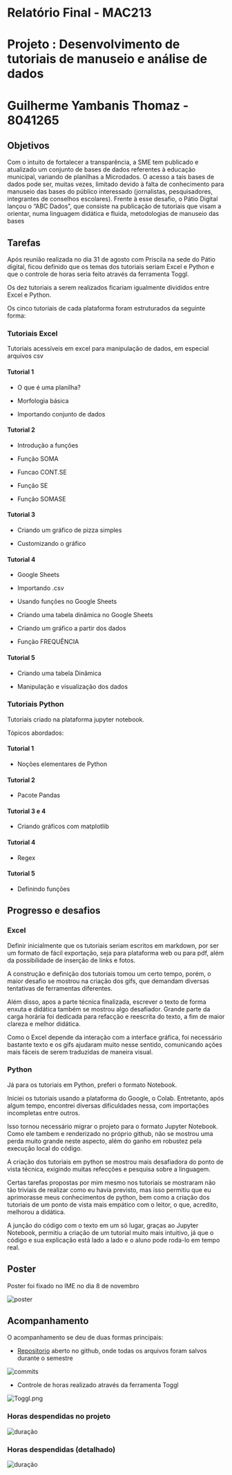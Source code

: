 # Relatório Final - MAC213
# Projeto : Desenvolvimento de tutoriais de manuseio e análise de dados
# Guilherme Yambanis Thomaz - 8041265

## Objetivos

Com o intuito de fortalecer a transparência, a SME tem publicado e atualizado um conjunto de bases de dados referentes à educação municipal, variando de planilhas a Microdados. O acesso a tais bases de dados pode ser, muitas vezes, limitado devido à falta de conhecimento para manuseio das bases do público interessado (jornalistas, pesquisadores, integrantes de conselhos escolares). Frente à esse desafio, o Pátio Digital lançou o “ABC Dados”, que consiste na publicação de tutoriais que visam a orientar, numa linguagem didática e fluida, metodologias de manuseio das bases


## Tarefas

Após reunião realizada no dia 31 de agosto com Priscila na sede do Pátio digital, ficou definido que os temas dos tutoriais seriam Excel e Python e que o controle de horas seria feito através da ferramenta Toggl.

Os dez tutoriais a serem realizados ficariam igualmente divididos entre Excel e Python.

Os cinco tutoriais de cada plataforma foram estruturados da seguinte forma:

### Tutoriais Excel

Tutoriais acessíveis em excel para manipulação de dados, em especial arquivos csv

#### Tutorial 1

* O que é uma planilha? 

* Morfologia básica

* Importando conjunto de dados

#### Tutorial 2

* Introdução a funções

* Função SOMA

* Funcao CONT.SE

* Função SE

* Função SOMASE

#### Tutorial 3

* Criando um gráfico de pizza simples

* Customizando o gráfico

#### Tutorial 4

* Google Sheets

* Importando .csv

* Usando funções no Google Sheets

* Criando uma tabela dinâmica no Google Sheets

* Criando um gráfico a partir dos dados

* Função FREQUÊNCIA

#### Tutorial 5

* Criando uma tabela Dinâmica

* Manipulação e visualização dos dados

### Tutoriais Python

Tutoriais criado na plataforma jupyter notebook.

Tópicos abordados:

#### Tutorial 1

* Noções elementares de Python

#### Tutorial 2

* Pacote Pandas

#### Tutorial 3 e 4

* Criando gráficos com matplotlib

#### Tutorial 4

* Regex

#### Tutorial 5

* Definindo funções

## Progresso e desafios

### Excel

Definir inicialmente que os tutoriais seriam escritos em markdown, por ser um formato de fácil exportação, seja para plataforma web ou para pdf, além da possibilidade de inserção de links e fotos.

A construção e definição dos tutoriais tomou um certo tempo, porém, o maior desafio se mostrou na criação dos gifs, que demandam diversas tentativas de ferramentas diferentes.

Além disso, apos a parte técnica finalizada, escrever o texto de forma enxuta e didática também se mostrou algo desafiador. Grande parte da carga horária foi dedicada para refacção e reescrita do texto, a fim de maior clareza e melhor didática.

Como o Excel depende da interação com a interface gráfica, foi necessário bastante texto e os gifs ajudaram muito nesse sentido, comunicando ações mais fáceis de serem traduzidas de maneira visual.

### Python

Já para os tutoriais em Python, preferi o formato Notebook. 

Iniciei os tutoriais usando a plataforma do Google, o Colab. Entretanto, após algum tempo, encontrei diversas dificuldades nessa, com importações incompletas entre outros.

Isso tornou necessário migrar o projeto para o formato Jupyter Notebook. Como ele tambem e renderizado no próprio github, não se mostrou uma perda muito grande neste aspecto, além do ganho em robustez pela execução local do código.

A criação dos tutoriais em python se mostrou mais desafiadora do ponto de vista técnica, exigindo muitas refecções e pesquisa sobre a linguagem.

Certas tarefas propostas por mim mesmo nos tutoriais se mostraram não tão triviais de realizar como eu havia previsto, mas isso permitiu que eu aprimorasse meus conhecimentos de python, bem como a criação dos tutoriais de um ponto de vista mais empático com o leitor, o que, acredito, melhorou a didática.

A junção do código com o texto em um só lugar, graças ao Jupyter Notebook, permitiu a criação de um tutorial muito mais intuitivo, já que o código e sua explicação está lado a lado e o aluno pode roda-lo em tempo real.

## Poster

Poster foi fixado no IME no dia 8 de novembro

![poster](IMG/Poster.png)

## Acompanhamento

O acompanhamento se deu de duas formas principais:

* [Repositorio](https://github.com/yambanis/MAC213) aberto no github, onde todas os arquivos foram salvos durante o semestre

![commits](IMG/Commits.png)

* Controle de horas realizado através da ferramenta Toggl

![Toggl.png](IMG/Toggl.png)

### Horas despendidas no projeto

![duração](IMG/Duração.png)

### Horas despendidas (detalhado)

![duração](IMG/detalhado.png)

